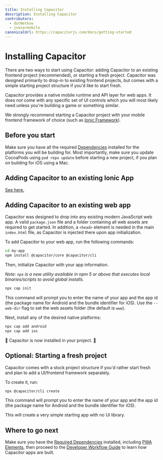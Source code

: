 ```yaml
---
title: Installing Capacitor
description: Installing Capacitor
contributors:
  - dotNetkow
  - jcesarmobile
canonicalUrl: https://capacitorjs.com/docs/getting-started
---
```


# Installing Capacitor

There are two ways to start using Capacitor: adding Capacitor to an existing frontend project (recommended), or starting a fresh project. Capacitor was designed primarily to drop-in to existing frontend projects, but comes with a simple starting project structure if you'd like to start fresh.

Capacitor provides a native mobile runtime and API layer for web apps. It does _not_ come with any specific set of UI controls which you will most likely need unless you're building a game or something similar.

We strongly recommend starting a Capacitor project with your mobile frontend framework of choice (such as [Ionic Framework](https://ionicframework.com/)).

## Before you start

Make sure you have all the required [Dependencies](/docs/getting-started/dependencies) installed for the platforms you will be building for. Most importantly, make sure you update CocoaPods using `pod repo update` before starting a new project, if you plan on building for iOS using a Mac.

## Adding Capacitor to an existing Ionic App

[See here.](/docs/getting-started/with-ionic)

## Adding Capacitor to an existing web app

Capacitor was designed to drop into any existing modern JavaScript web app. A valid `package.json` file and a folder containing all web assets are required to get started. In addition, a `<head>` element is needed in the main `index.html` file, as Capacitor is injected there upon app initialization.

To add Capacitor to your web app, run the following commands:

```bash
cd my-app
npm install @capacitor/core @capacitor/cli
```

Then, initialize Capacitor with your app information.

_Note: `npx` is a new utility available in npm 5 or above that executes local binaries/scripts to avoid global installs._

```bash
npx cap init
```

This command will prompt you to enter the name of your app and the app id (the package name for Android and the bundle identifier for iOS). Use the `--web-dir` flag to set the web assets folder (the default is `www`).

Next, install any of the desired native platforms:

```bash
npx cap add android
npx cap add ios
```

🎉 Capacitor is now installed in your project. 🎉

## Optional: Starting a fresh project

Capacitor comes with a stock project structure if you'd rather start fresh and plan to add a UI/frontend framework separately.

To create it, run:

```bash
npx @capacitor/cli create
```

This command will prompt you to enter the name of your app and the app id (the package name for Android and the bundle identifier for iOS).

This will create a very simple starting app with no UI library.

## Where to go next

Make sure you have the [Required Dependencies](/docs/getting-started/dependencies) installed, including [PWA Elements](/docs/web/pwa-elements), then proceed to the [Developer Workflow Guide](/docs/basics/workflow) to learn how Capacitor apps are built.
